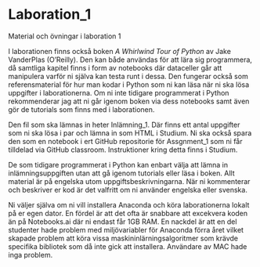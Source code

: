 # Laboration_1
Material och övningar i laboration 1

I laborationen finns också boken *A Whirlwind Tour of Python* av  Jake VanderPlas (O’Reilly). Den kan både användas för att lära sig programmera, då samtliga kapitel finns i form av notebooks där dataceller går att manipulera varför ni själva kan testa runt i dessa. Den fungerar också som referensmaterial för hur man kodar i Python som ni kan läsa när ni ska lösa uppgifter i laborationerna. Om ni inte tidigare programmerat i Python rekommenderar jag att ni går igenom boken via dess notebooks samt även gör de tutorials som finns med i laborationen. 

Den fil som ska lämnas in heter Inlämning_1. Där finns ett antal uppgifter som ni ska lösa i par och lämna in som HTML i Studium. Ni ska också spara den som en notebook i ert GitHub repositorie för Assgnment_1 som ni får tilldelad via GitHub classroom. Instruktioner kring detta finns i Studium. 

De som tidigare programmerat i Python kan enbart välja att lämna in inlämningsuppgiften utan att gå igenom tutorials eller läsa i boken. Allt material är på engelska utom uppgiftsbeskrivningarna. När ni kommenterar och beskriver er kod är det valfritt om ni använder engelska eller svenska. 

Ni väljer själva om ni vill installera Anaconda och köra laborationerna lokalt på er egen dator. En fördel är att det ofta är snabbare att excekvera koden än på Notebooks.ai där ni endast får 1GB RAM. En nackdel är att en del studenter hade problem med miljövariabler för Anaconda förra året vilket skapade problem att köra vissa maskininlärningsalgoritmer som krävde specifika bibliotek som då inte gick att installera. Användare av MAC hade inga problem. 

